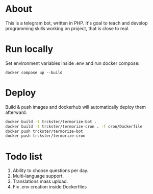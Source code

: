 # About

This is a telegram bot, written in PHP. It's goal to teach and
develop programming skills working on project, that is close to real.

# Run locally

Set environment variables inside .env and run docker compose:

```shell
docker compose up --build
```

# Deploy

Build & push images and dockerhub will automatically deploy them afterward.

```bash
docker build -t trckster/termorize-bot .
docker build -t trckster/termorize-cron . -f cron/Dockerfile
docker push trckster/termorize-bot
docker push trckster/termorize-cron
```

# Todo list

1. Ability to choose questions per day.
2. Multi-language support.
3. Translations mass upload.
4. Fix .env creation inside Dockerfiles